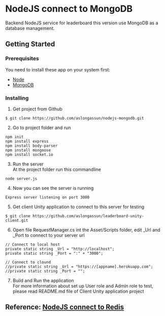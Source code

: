 # NodeJS connect to MongoDB

Backend NodeJS service for leaderboard this version use MongoDB as a database management.

## Getting Started

### Prerequisites
You need to install these app on your system first:<br />
- [Node](https://nodejs.org/en/)<br />
- [MongoDB](https://www.mongodb.com/)<br />

### Installing

1) Get project from Github<br />
```
$ git clone https://github.com/aslongassun/nodejs-mongodb.git
```
2) Go to project folder and run<br/>
```
npm init
npm install express
npm install body-parser
npm install mongoose
npm install socket.io
```
3) Run the server<br/>
At the project folder run this commandline<br/>
```
node server.js
```
4) Now you can see the server is running<br/>
```
Express server listening on port 3000
```
5) Get client Unity application to connect to this server for testing<br/>
```
$ git clone https://github.com/aslongassun/leaderboard-unity-client.git
```
6) Open file RequestManager.cs int the Asset/Scripts folder, edit _Url and _Port to connect to your server url<br/>
```
// Connect to local host
private static string _Url = "http://localhost";
private static string _Port = ":" + "3000";

// Connect to clound
//private static string _Url = "https://[appname].herokuapp.com";
//private static string _Port = "";
```
7) Build and Run the application<br/>
For more information about set up User role and Admin role to test, please read README.md file of Client Unity application project

## Reference: [NodeJS connect to Redis ](https://github.com/aslongassun/nodejs-redis)<br />
